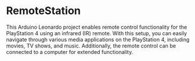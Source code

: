 # RemoteStation
 This Arduino Leonardo project enables remote control functionality for the PlayStation 4 using an infrared (IR) remote. With this setup, you can easily navigate through various media applications on the PlayStation 4, including movies, TV shows, and music. Additionally, the remote control can be connected to a computer for extended functionality.
